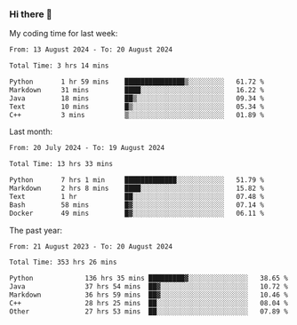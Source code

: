 ### Hi there 👋

My coding time for last week:

<!--START_SECTION:week-->

```txt
From: 13 August 2024 - To: 20 August 2024

Total Time: 3 hrs 14 mins

Python       1 hr 59 mins    ███████████████▒░░░░░░░░░   61.72 %
Markdown     31 mins         ████░░░░░░░░░░░░░░░░░░░░░   16.22 %
Java         18 mins         ██▒░░░░░░░░░░░░░░░░░░░░░░   09.34 %
Text         10 mins         █▒░░░░░░░░░░░░░░░░░░░░░░░   05.34 %
C++          3 mins          ▒░░░░░░░░░░░░░░░░░░░░░░░░   01.89 %
```

<!--END_SECTION:week-->

Last month:

<!--START_SECTION:month-->

```txt
From: 20 July 2024 - To: 19 August 2024

Total Time: 13 hrs 33 mins

Python       7 hrs 1 min     █████████████░░░░░░░░░░░░   51.79 %
Markdown     2 hrs 8 mins    ████░░░░░░░░░░░░░░░░░░░░░   15.82 %
Text         1 hr            ██░░░░░░░░░░░░░░░░░░░░░░░   07.48 %
Bash         58 mins         █▓░░░░░░░░░░░░░░░░░░░░░░░   07.14 %
Docker       49 mins         █▓░░░░░░░░░░░░░░░░░░░░░░░   06.11 %
```

<!--END_SECTION:month-->

The past year:

<!--START_SECTION:year-->

```txt
From: 21 August 2023 - To: 20 August 2024

Total Time: 353 hrs 26 mins

Python             136 hrs 35 mins █████████▓░░░░░░░░░░░░░░░   38.65 %
Java               37 hrs 54 mins  ██▓░░░░░░░░░░░░░░░░░░░░░░   10.72 %
Markdown           36 hrs 59 mins  ██▓░░░░░░░░░░░░░░░░░░░░░░   10.46 %
C++                28 hrs 25 mins  ██░░░░░░░░░░░░░░░░░░░░░░░   08.04 %
Other              27 hrs 53 mins  ██░░░░░░░░░░░░░░░░░░░░░░░   07.89 %
```

<!--END_SECTION:year-->
